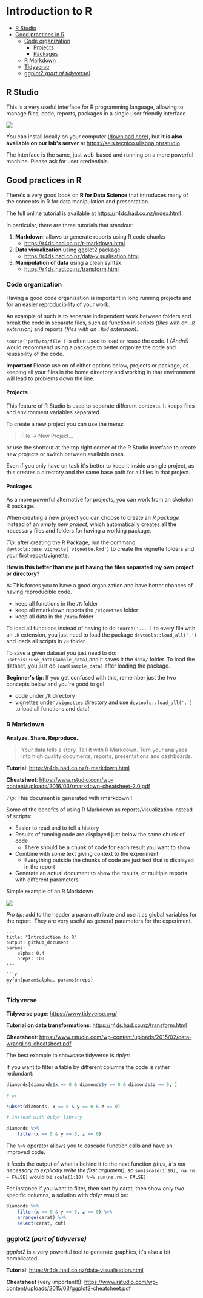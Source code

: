 Introduction to R
================

-   [R Studio](#r-studio)
-   [Good practices in R](#good-practices-in-r)
    -   [Code organization](#code-organization)
        -   [Projects](#projects)
        -   [Packages](#packages)
    -   [R Markdown](#r-markdown)
    -   [Tidyverse](#tidyverse)
    -   [ggplot2 *(part of tidyverse)*](#ggplot2-part-of-tidyverse)

R Studio
--------

This is a very useful interface for R programming language, allowing to manage files, code, reports, packages in a single user friendly interface.

![](rstudio.png)

You can install locally on your computer ([download here](https://www.rstudio.com/products/rstudio/download/#download)), but **it is also avaliable on our lab's server** at <https://sels.tecnico.ulisboa.pt/rstudio>

The interface is the same, just web-based and running on a more powerful machine. Please ask for user credentials.

Good practices in R
-------------------

There's a very good book on **R for Data Science** that introduces many of the concepts in R for data manipulation and presentation.

The full online tutorial is available at <https://r4ds.had.co.nz/index.html>

In particular, there are three tutorials that standout:

1.  **Markdown**: allows to generate reports using R code chunks
    -   <https://r4ds.had.co.nz/r-markdown.html>
2.  **Data visualization** using ggplot2 package
    -   <https://r4ds.had.co.nz/data-visualisation.html>
3.  **Manipulation of data** using a clean syntax.
    -   <https://r4ds.had.co.nz/transform.html>

### Code organization

Having a good code organization is important in long running projects and for an easier reproducibility of your work.

An example of such is to separate independent work between folders and break the code in separate files, such as function in scripts *(files with an `.R` extension)* and reports *(files with an `.Rmd` extension)*.

`source('path/to/file')` is often used to load or reuse the code. I *(André)* would recommend using a package to better organize the code and reusability of the code.

**Important** Please use on of either options below, projects or package, as keeping all your files in the home directory and working in that environment will lead to problems down the line.

#### Projects

This feature of R Studio is used to separate different contexts. It keeps files and environment variables separated.

To create a new project you can use the menu:

> File -&gt; New Project...

or use the shortcut at the top right corner of the R Studio interface to create new projects or switch between available ones.

Even if you only have on task it's better to keep it inside a single project, as this creates a directory and the same base path for all files in that project.

#### Packages

As a more powerful alternative for projects, you can work from an skeloton R package.

When creating a new project you can choose to create an *R package* instead of an *empty new project*, which automatically creates all the necessary files and folders for having a working package.

*Tip*: after creating the R Package, run the command `devtools::use_vignette('vignette.Rmd')` to create the vignette folders and your first report/vignette.

**How is this better than me just having the files separated my own project or directory?**

A: This forces you to have a good organization and have better chances of having reproducible code.

-   keep all functions in the `/R` folder
-   keep all rmarkdown reports the `/vignettes` folder
-   keep all data in the `/data` folder

To load all functions instead of having to do `source('...')` to every file with an `.R` extension, you just need to load the package `devtools::load_all('.')` and loads all scripts in `/R` folder.

To save a given dataset you just need to do: `usethis::use_data(sample_data)` and it saves it the `data/` folder. To load the dataset, you just do `load(sample_data)` after loading the package.

**Beginner's tip**: If you get confused with this, remember just the two concepts below and you're good to go!

-   code under `/R` directory
-   vignettes under `/vignettes` directory and use `devtools::load_all('.')` to load all functions and data!

### R Markdown

**Analyze. Share. Reproduce.**

> Your data tells a story. Tell it with R Markdown. Turn your analyses into high quality documents, reports, presentations and dashboards.

**Tutorial**: <https://r4ds.had.co.nz/r-markdown.html>

**Cheatsheet**: <https://www.rstudio.com/wp-content/uploads/2016/03/rmarkdown-cheatsheet-2.0.pdf>

*Tip*: This document is generated with rmarkdown!!

Some of the benefits of using R Markdown as reports/visualization instead of scripts:

-   Easier to read and to tell a history
-   Results of running code are displayed just below the same chunk of code
    -   There should be a chunk of code for each result you want to show
-   Combine with some text giving context to the experiment
    -   Everything outside the chunks of code are just text that is displayed in the report
-   Generate an actual document to show the results, or multiple reports with different parameters

Simple example of an R Markdown

![](rmarkdown.png)

*Pro tip*: add to the header a param attribute and use it as global variables for the report. They are very useful as general parameters for the experiment.

    ---
    title: "Introduction to R"
    output: github_document
    params:
        alpha: 0.4
        nreps: 100
    ---
            
    ```r
    myfun(param$alpha, params$nreps)
    ```

### Tidyverse

**Tidyverse page**: <https://www.tidyverse.org/>

**Tutorial on data transformations**: <https://r4ds.had.co.nz/transform.html>

**Cheatsheet**: <https://www.rstudio.com/wp-content/uploads/2015/02/data-wrangling-cheatsheet.pdf>

The best example to showcase tidyverse is *dplyr*:

If you want to filter a table by different columns the code is rather redundant:

``` r
diamonds[diamonds$x == 0 & diamonds$y == 0 & diamonds$z == 0, ]

# or

subset(diamonds, x == 0 & y == 0 & z == 0)

# instead with dplyr library

diamonds %>%
    filter(x == 0 & y == 0, z == 0)
```

The `%>%` operator allows you to cascade function calls and have an improved code.

It feeds the output of what is behind it to the next function *(thus, it's not necessary to explicitly write the first argument)*, so `sum(scale(1:10), na.rm = FALSE)` would be `scale(1:10) %>% sum(na.rm = FALSE)`

For instance if you want to filter, then sort by carat, then show only two specific columns, a solution with *dplyr* would be:

``` r
diamonds %>%
    filter(x == 0 & y == 0, z == 0) %>%
    arrange(carat) %>%
    select(carat, cut)
```

### ggplot2 *(part of tidyverse)*

*ggplot2* is a very powerful tool to generate graphics, it's also a bit complicated.

**Tutorial**: <https://r4ds.had.co.nz/data-visualisation.html>

**Cheatsheet** (very important!!): <https://www.rstudio.com/wp-content/uploads/2015/03/ggplot2-cheatsheet.pdf>
